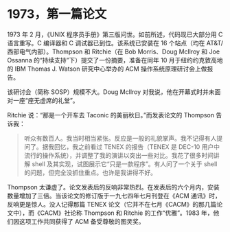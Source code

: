 # 1973，第一篇论文

1973 年 2 月，《UNIX 程序员手册》第三版问世。如前所述，代码现已大部分用 C 语言重写。C 编译器和 C 调试器已到位。该系统已安装在 16 个站点（均在 AT\&T/西部电气内部）。Thompson 和 Ritchie（在 Bob Morris、Doug Mcllroy 和 Joe Ossanna 的“持续支持”下）提交了一份摘要，准备在同年 10 月于纽约约克敦高地的 IBM Thomas J. Watson 研究中心举办的 ACM 操作系统原理研讨会上做报告。

该研讨会（简称 SOSP）规模不大。Doug Mcllroy 对我说，他在开幕式时并未面对一座“座无虚席的礼堂”。

Ritchie 说：“那是一个开车去 Taconic 的美丽秋日。”而发表论文的 Thompson 告诉我：

>听众有数百人。我当时相当紧张。反应是一般的礼貌掌声。我不记得有人提问了。据我回忆，我之前看过 TENEX 的报告（TENEX 是 DEC-10 用户中流行的操作系统），并调整了我的演讲以突出一些对比。我花了很多时间讲解 shell 及其实现，试图展示它“只是一款程序”。有人问了一个关于 shell 的问题，但完全没抓住重点。也许是我讲得不好。

Thompson 太谦虚了。论文发表后的反响非常热烈。在发表后的六个月内，安装数量增加了三倍。当该论文的修订版于一九七四年七月刊登在《ACM 通讯》时，反响更是惊人。没人记得那篇 TENEX 论文（它并不在七月《CACM》的那几篇论文中），而《CACM》社论称 Thompson 和 Ritchie 的工作“优雅”。1983 年，他们因这项工作共同获得了 ACM 备受尊敬的图灵奖。
